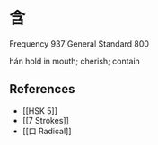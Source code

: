 # 含
Frequency 937
General Standard 800

hán
hold in mouth; cherish; contain

## References
- [[HSK 5]]
- [[7 Strokes]]
- [[口 Radical]]